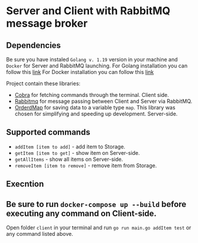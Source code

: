 # Server and Client with RabbitMQ message broker
## Dependencies
Be sure you have instaled `Golang v. 1.19` version in your machine and `Docker` for Server and RabbitMQ launching.
For Golang installation you can follow this [link](https://go.dev/doc/install)
For Docker installation you can follow this [link](https://docs.docker.com/get-docker/)

Project contain these libraries:
- [Cobra](https://github.com/spf13/cobra) for fetching commands through the terminal. Client side.
- [Rabbitmq](https://github.com/rabbitmq/amqp091-go) for message passing between Client and Server via RabbitMQ.
- [OrderdMap](https://github.com/elliotchance/orderedmap) for saving data to a variable type `map`. This library was chosen for simplifying and speeding up development. Server-side.

## Supported commands
- `addItem [item to add]` - add item to Storage.
- `getItem [item to get]` - show item on Server-side.
- `getAllItems` - show all items on Server-side.
- `removeItem [item to remove]` - remove item from Storage.

## Execntion
## Be sure to run `docker-compose up --build` before executing any command on Client-side.
Open folder `client` in your terminal and run `go run main.go addItem test` or any command listed above.

